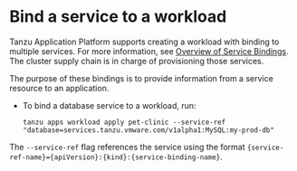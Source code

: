 # Bind a service to a workload

Tanzu Application Platform supports creating a workload with binding to multiple
services. For more information, see [Overview of Service Bindings](../../../service-bindings/about.hbs.md).
The cluster supply chain is in charge of provisioning those services.

The purpose of these bindings is to provide information from a service resource to an application.

- To bind a database service to a workload, run:

    ```console
    tanzu apps workload apply pet-clinic --service-ref "database=services.tanzu.vmware.com/v1alpha1:MySQL:my-prod-db"
    ```

The `--service-ref` flag references the service using the format `{service-ref-name}={apiVersion}:{kind}:{service-binding-name}`.
